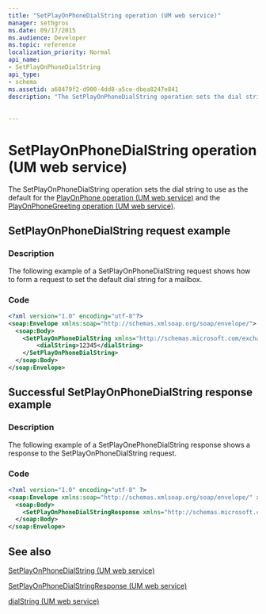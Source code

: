 ```yaml
---
title: "SetPlayOnPhoneDialString operation (UM web service)"
manager: sethgros
ms.date: 09/17/2015
ms.audience: Developer
ms.topic: reference
localization_priority: Normal
api_name:
- SetPlayOnPhoneDialString
api_type:
- schema
ms.assetid: a68479f2-d900-4dd8-a5ce-dbea8247e841
description: "The SetPlayOnPhoneDialString operation sets the dial string to use as the default for the PlayOnPhone operation (UM web service) and the PlayOnPhoneGreeting operation (UM web service)."
 
 
---
```


# SetPlayOnPhoneDialString operation (UM web service)

The SetPlayOnPhoneDialString operation sets the dial string to use as the default for the [PlayOnPhone operation (UM web service)](playonphone-operation-um-web-service.md) and the [PlayOnPhoneGreeting operation (UM web service)](playonphonegreeting-operation-um-web-service.md).
  
## SetPlayOnPhoneDialString request example

### Description

The following example of a SetPlayOnPhoneDialString request shows how to form a request to set the default dial string for a mailbox.
  
### Code

```XML
<?xml version="1.0" encoding="utf-8"?>
<soap:Envelope xmlns:soap="http://schemas.xmlsoap.org/soap/envelope/">
  <soap:Body>
    <SetPlayOnPhoneDialString xmlns="http://schemas.microsoft.com/exchange/services/2006/messages">
        <dialString>12345</dialString>
    </SetPlayOnPhoneDialString>
  </soap:Body>
</soap:Envelope>
```

## Successful SetPlayOnPhoneDialString response example

### Description

The following example of a SetPlayOnePhoneDialString response shows a response to the SetPlayOnPhoneDialString request.
  
### Code

```XML
<?xml version="1.0" encoding="utf-8" ?> 
<soap:Envelope xmlns:soap="http://schemas.xmlsoap.org/soap/envelope/" xmlns:xsi="http://www.w3.org/2001/XMLSchema-instance" xmlns:xsd="http://www.w3.org/2001/XMLSchema">
  <soap:Body>
    <SetPlayOnPhoneDialStringResponse xmlns="http://schemas.microsoft.com/exchange/services/2006/messages" /> 
  </soap:Body>
</soap:Envelope>
```

## See also



[SetPlayOnPhoneDialString (UM web service)](setplayonphonedialstring-um-web-service.md)
  
[SetPlayOnPhoneDialStringResponse (UM web service)](setplayonphonedialstringresponse-um-web-service.md)
  
[dialString (UM web service)](dialstring-um-web-service.md)

